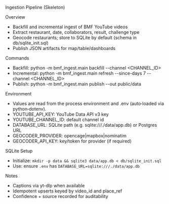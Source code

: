 Ingestion Pipeline (Skeleton)

Overview
- Backfill and incremental ingest of BMF YouTube videos
- Extract restaurant, date, collaborators, result, challenge type
- Geocode restaurants; store to SQLite by default (schema in db/sqlite_init.sql)
- Publish JSON artifacts for map/table/dashboards

Commands
- Backfill: python -m bmf_ingest.main backfill --channel <CHANNEL_ID>
- Incremental: python -m bmf_ingest.main refresh --since-days 7 --channel <CHANNEL_ID>
- Publish: python -m bmf_ingest.main publish --out public/data

Environment
- Values are read from the process environment and .env (auto‑loaded via python‑dotenv).
- YOUTUBE_API_KEY: YouTube Data API v3 key
- YOUTUBE_CHANNEL_ID: default channel id
- DATABASE_URL: SQLite path (e.g. sqlite:///./data/app.db) or Postgres URL
- GEOCODER_PROVIDER: opencage|mapbox|nominatim
- GEOCODER_API_KEY: key/token for provider (if required)

SQLite Setup
- Initialize: `mkdir -p data && sqlite3 data/app.db < db/sqlite_init.sql`
- Use: ensure `.env` has `DATABASE_URL=sqlite:///./data/app.db`

Notes
- Captions via yt-dlp when available
- Idempotent upserts keyed by video_id and place_ref
- Confidence + source recorded for auditability
